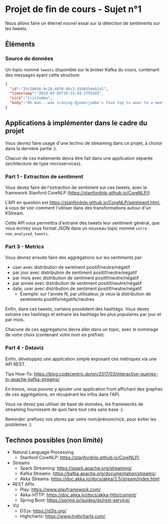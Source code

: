 # Projet de fin de cours - Sujet n°1

Nous allons faire un éternel *nouvel* essai sur la détection de sentiments sur
les tweets.

## Éléments
### Source de données

Un topic nommé `tweets` disponible sur le broker Kafka
du cours, contenant des messages ayant cette structure:

```json
{
  "id":"35c5b656-9c28-48f0-96c3-55db554eb1d1",
  "timestamp":"2019-03-02T19:15:49.375558Z",
  "nick":"IrisJumbe",
  "body":"Oh man...was ironing @jeancjumbe's fave top to wear to a meeting. Burnt it "
}
```

## Applications à implémenter dans le cadre du projet

Vous devrez faire usage d'une techno de streaming dans ce projet, à choisir dans la dernière partie :).

Chacun de ces traitements devra être fait dans une application séparée 
(architecture de type microservices).


### Part 1 - Extraction de sentiment

Vous devez faire de l'extraction de sentiment 
sur ces tweets, avec le framework Stanford CoreNLP (https://stanfordnlp.github.io/CoreNLP/).

L'API en question est https://stanfordnlp.github.io/CoreNLP/sentiment.html, à vous de voir
comment l'utiliser dans des transformations autour d'un KStream.

Cette API vous permettra d'extraire des tweets leur sentiment général, 
que vous écrirez sous format JSON dans un nouveau topic nommé `votre-nom_analyzed_tweets`.

### Part 3 - Metrics

Vous devrez ensuite faire des aggrégations sur les sentiments par:
  * user avec distribution de sentiment positif/neutre/négatif
  * par jour avec distribution de sentiment positif/neutre/négatif
  * par mois avec distribution de sentiment positif/neutre/négatif
  * par année avec distribution de sentiment positif/neutre/négatif
  * date, user avec distribution de sentiment positif/neutre/négatif.
    * Exemple: sur l'année N, par utilisateur, je veux la distribution de sentiments positifs/négatifs/neutres

Enfin, dans ces tweets, certains possèdent des hashtags. Vous devez 
extraire ces hashtags et extraire les hashtags les plus populaires 
par jour et par mois.

Chacune de ces aggrégations devra aller dans un topic, avec le nommage de votre choix (contenant votre nom en préfixe).

### Part 4 - Dataviz

Enfin, développez une application simple exposant ces métriques via une API REST.

Tips How-To: https://blog.codecentric.de/en/2017/03/interactive-queries-in-apache-kafka-streams/ 

En bonus, vous pouvez y ajouter une application front affichant des graphes de
ces aggrégations, en récupérant les infos dans l'API.

Vous ne devez pas utiliser de base de données, les frameworks de streaming 
fournissent de quoi faire tout cela sans base :).

Reminder: préfixez vos stores par votre nom/prénom/nick, 
pour éviter les problèmes :).

## Technos possibles (non limité)

  * Natural Language Processing 
    * Stanford CoreNLP: https://stanfordnlp.github.io/CoreNLP/
  * Streams
    * Spark Streaming: https://spark.apache.org/streaming/
    * Kafka Streams: https://kafka.apache.org/documentation/streams/
    * Akka Streams: https://doc.akka.io/docs/akka/2.5/stream/index.html
  * REST APIs
    * Play: https://www.playframework.com/
    * Akka-HTTP: https://doc.akka.io/docs/akka-http/current/
    * Spring Boot: https://spring.io/guides/gs/rest-service/
  * Viz
    * D3.js: https://d3js.org/
    * Highcharts: https://www.highcharts.com/

